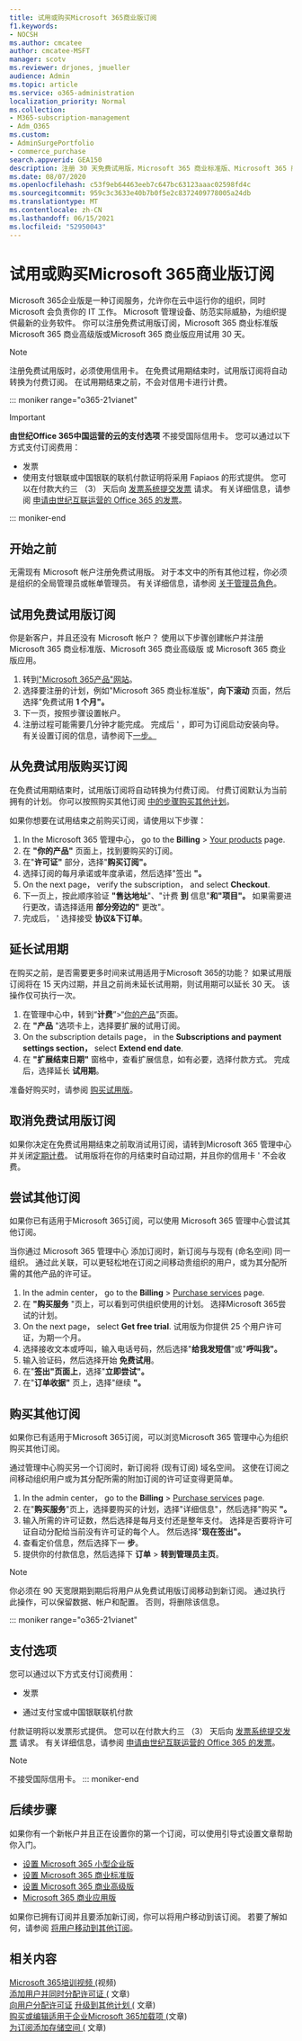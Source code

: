 ```yaml
---
title: 试用或购买Microsoft 365商业版订阅
f1.keywords:
- NOCSH
ms.author: cmcatee
author: cmcatee-MSFT
manager: scotv
ms.reviewer: drjones, jmueller
audience: Admin
ms.topic: article
ms.service: o365-administration
localization_priority: Normal
ms.collection:
- M365-subscription-management
- Adm_O365
ms.custom:
- AdminSurgePortfolio
- commerce_purchase
search.appverid: GEA150
description: 注册 30 天免费试用版，Microsoft 365 商业标准版、Microsoft 365 商业高级版或Microsoft 365 商业版应用。
ms.date: 08/07/2020
ms.openlocfilehash: c53f9eb64463eeb7c647bc63123aaac02598fd4c
ms.sourcegitcommit: 959c3c3633e40b7b0f5e2c8372409778005a24db
ms.translationtype: MT
ms.contentlocale: zh-CN
ms.lasthandoff: 06/15/2021
ms.locfileid: "52950043"
---
```

# <a name="try-or-buy-a-microsoft-365-for-business-subscription"></a>试用或购买Microsoft 365商业版订阅

Microsoft 365企业版是一种订阅服务，允许你在云中运行你的组织，同时 Microsoft 会负责你的 IT 工作。 Microsoft 管理设备、防范实际威胁，为组织提供最新的业务软件。 你可以注册免费试用版订阅，Microsoft 365 商业标准版Microsoft 365 商业高级版或Microsoft 365 商业版应用试用 30 天。

> [!NOTE]
> 注册免费试用版时，必须使用信用卡。 在免费试用期结束时，试用版订阅将自动转换为付费订阅。 在试用期结束之前，不会对信用卡进行计费。

::: moniker range="o365-21vianet"

> [!IMPORTANT]
> **由世纪Office 365中国运营的云的支付选项** 不接受国际信用卡。 您可以通过以下方式支付订阅费用：
>
> - 发票
> - 使用支付银联或中国银联的联机付款证明将采用 Fapiaos 的形式提供。 您可以在付款大约三 （3） 天后向 [发票系统提交发票](https://go.microsoft.com/fwlink/p/?LinkId=395314) 请求。 有关详细信息，请参阅 [申请由世纪互联运营的 Office 365 的发票](../admin/services-in-china/apply-for-a-fapiao.md)。

::: moniker-end

## <a name="before-you-begin"></a>开始之前

无需现有 Microsoft 帐户注册免费试用版。 对于本文中的所有其他过程，你必须是组织的全局管理员或帐单管理员。 有关详细信息，请参阅 [关于管理员角色](../admin/add-users/about-admin-roles.md)。

## <a name="try-a-free-trial-subscription"></a>试用免费试用版订阅

你是新客户，并且还没有 Microsoft 帐户？ 使用以下步骤创建帐户并注册 Microsoft 365 商业标准版、Microsoft 365 商业高级版 或 Microsoft 365 商业版应用。

1. 转到<a href="https://www.aka.ms/office365signup" target="_blank">"Microsoft 365产品"网站</a>。
2. 选择要注册的计划，例如"Microsoft 365 商业标准版"，**向下滚动** 页面，然后选择"免费试用 **1 个月"。**
3. 下一页，按照步骤设置帐户。
4. 注册过程可能需要几分钟才能完成。 完成后 \' ，即可为订阅启动安装向导。 有关设置订阅的信息，请参阅下[一步。](#next-steps)

## <a name="buy-a-subscription-from-your-free-trial"></a>从免费试用版购买订阅

在免费试用期结束时，试用版订阅将自动转换为付费订阅。 付费订阅默认为当前拥有的计划。 你可以按照购买其他订阅 [中的步骤购买其他计划](#buy-a-different-subscription)。

如果你想要在试用结束之前购买订阅，请使用以下步骤：

1. In the Microsoft 365 管理中心， go to the **Billing** \> <a href="https://go.microsoft.com/fwlink/p/?linkid=842054" target="_blank">Your products</a> page.
2. 在 **"你的产品"** 页面上，找到要购买的订阅。
3. 在"**许可证"** 部分，选择"**购买订阅"。**
4. 选择订阅的每月承诺或年度承诺，然后选择"签出 **"。**
5. On the next page， verify the subscription， and select **Checkout**.
6. 下一页上，按此顺序验证 **"售达地址**"、"计费 **到** 信息"**和"项目"。** 如果需要进行更改，请选择适用 **部分旁边的"** 更改"。
7. 完成后， \' 选择接受 **协议&下订单**。

## <a name="extend-your-trial"></a>延长试用期

在购买之前，是否需要更多时间来试用适用于Microsoft 365的功能？ 如果试用版订阅将在 15 天内过期，并且之前尚未延长试用期，则试用期可以延长 30 天。 该操作仅可执行一次。

1. 在管理中心中，转到“**计费**”\>“<a href="https://go.microsoft.com/fwlink/p/?linkid=842054" target="_blank">你的产品</a>”页面。
2. 在 **"产品** "选项卡上，选择要扩展的试用订阅。
3. On the subscription details page， in the **Subscriptions and payment settings section，** select **Extend end date**.
4. 在 **"扩展结束日期"** 窗格中，查看扩展信息，如有必要，选择付款方式。 完成后，选择延长 **试用期**。

准备好购买时，请参阅 [购买试用版](#buy-a-subscription-from-your-free-trial)。

## <a name="cancel-your-free-trial-subscription"></a>取消免费试用版订阅

如果你决定在免费试用期结束之前取消试用订阅，请转到Microsoft 365 管理中心并关闭[定期计费](subscriptions/renew-your-subscription.md#turn-recurring-billing-off-or-on)。 试用版将在你的月结束时自动过期，并且你的信用卡 \' 不会收费。

## <a name="try-a-different-subscription"></a>尝试其他订阅

如果你已有适用于Microsoft 365订阅，可以使用 Microsoft 365 管理中心尝试其他订阅。

当你通过 Microsoft 365 管理中心 添加订阅时，新订阅与与现有 (命名空间) 同一组织。 通过此关联，可以更轻松地在订阅之间移动贵组织的用户，或为其分配所需的其他产品的许可证。

1. In the admin center， go to the **Billing** \> <a href="https://go.microsoft.com/fwlink/p/?linkid=868433" target="_blank">Purchase services</a> page.
2. 在 **"购买服务** "页上，可以看到可供组织使用的计划。 选择Microsoft 365尝试的计划。
3. On the next page， select **Get free trial**. 试用版为你提供 25 个用户许可证，为期一个月。
4. 选择接收文本或呼叫，输入电话号码，然后选择"**给我发短信**"或"**呼叫我"。**
5. 输入验证码，然后选择开始 **免费试用**。
6. 在"**签出"页面上**，选择"**立即尝试"。**
7. 在"**订单收据"** 页上，选择"继续 **"。**

## <a name="buy-a-different-subscription"></a>购买其他订阅

如果你已有适用于Microsoft 365订阅，可以浏览Microsoft 365 管理中心为组织购买其他订阅。

通过管理中心购买另一个订阅时，新订阅将 (现有订阅) 域名空间。 这使在订阅之间移动组织用户或为其分配所需的附加订阅的许可证变得更简单。

1. In the admin center， go to the **Billing** \> <a href="https://go.microsoft.com/fwlink/p/?linkid=868433" target="_blank">Purchase services</a> page.
2. 在"**购买服务**"页上，选择要购买的计划，选择"详细信息"，然后选择"购买 **"。**
3. 输入所需的许可证数，然后选择是每月支付还是整年支付。 选择是否要将许可证自动分配给当前没有许可证的每个人。 然后选择"**现在签出"。**
4. 查看定价信息，然后选择下一 **步**。
5. 提供你的付款信息，然后选择下 **订单** \> **转到管理员主页**。

> [!NOTE]
> 你必须在 90 天宽限期到期后将用户从免费试用版订阅移动到新订阅。 通过执行此操作，可以保留数据、帐户和配置。 否则，将删除该信息。

::: moniker range="o365-21vianet"

## <a name="payment-options"></a>支付选项

您可以通过以下方式支付订阅费用：

- 发票

- 通过支付宝或中国银联联机付款

付款证明将以发票形式提供。 您可以在付款大约三 （3） 天后向 [发票系统提交发票](https://go.microsoft.com/fwlink/p/?LinkId=395314) 请求。 有关详细信息，请参阅 [申请由世纪互联运营的 Office 365 的发票](../admin/services-in-china/apply-for-a-fapiao.md)。

> [!NOTE]
> 不接受国际信用卡。
::: moniker-end

## <a name="next-steps"></a>后续步骤

如果你有一个新帐户并且正在设置你的第一个订阅，可以使用引导式设置文章帮助你入门。

- [设置 Microsoft 365 小型企业版](../admin/setup/setup-business-basic.md)
- [设置 Microsoft 365 商业标准版](../admin/setup/setup-business-standard.md)
- [设置 Microsoft 365 商业高级版](../business/set-up.md)
- [Microsoft 365 商业应用版](../admin/setup/setup-apps-for-business.md)

如果你已拥有订阅并且要添加新订阅，你可以将用户移动到该订阅。 若要了解如何，请参阅 [将用户移动到其他订阅](subscriptions/move-users-different-subscription.md)。

## <a name="related-content"></a>相关内容

[Microsoft 365培训视频 (](https://support.office.com/article/6ab4bbcd-79cf-4000-a0bd-d42ce4d12816)视频) \
[添加用户并同时分配许可证 (](../admin/add-users/add-users.md) 文章) \
[向用户分配许可证](../admin/manage/assign-licenses-to-users.md)
[升级到其他计划 (](subscriptions/upgrade-to-different-plan.md) 文章) \
[购买或编辑适用于企业Microsoft 365加载项 (](buy-or-edit-an-add-on.md)文章) \
[为订阅添加存储空间 (](add-storage-space.md) 文章) 
